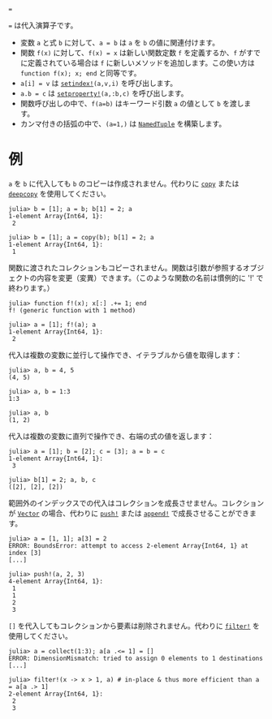 ```
=
```

`=` は代入演算子です。

  * 変数 `a` と式 `b` に対して、`a = b` は `a` を `b` の値に関連付けます。
  * 関数 `f(x)` に対して、`f(x) = x` は新しい関数定数 `f` を定義するか、`f` がすでに定義されている場合は `f` に新しいメソッドを追加します。この使い方は `function f(x); x; end` と同等です。
  * `a[i] = v` は [`setindex!`](@ref)`(a,v,i)` を呼び出します。
  * `a.b = c` は [`setproperty!`](@ref)`(a,:b,c)` を呼び出します。
  * 関数呼び出しの中で、`f(a=b)` はキーワード引数 `a` の値として `b` を渡します。
  * カンマ付きの括弧の中で、`(a=1,)` は [`NamedTuple`](@ref) を構築します。

# 例

`a` を `b` に代入しても `b` のコピーは作成されません。代わりに [`copy`](@ref) または [`deepcopy`](@ref) を使用してください。

```jldoctest
julia> b = [1]; a = b; b[1] = 2; a
1-element Array{Int64, 1}:
 2

julia> b = [1]; a = copy(b); b[1] = 2; a
1-element Array{Int64, 1}:
 1

```

関数に渡されたコレクションもコピーされません。関数は引数が参照するオブジェクトの内容を変更（変異）できます。（このような関数の名前は慣例的に '!' で終わります。）

```jldoctest
julia> function f!(x); x[:] .+= 1; end
f! (generic function with 1 method)

julia> a = [1]; f!(a); a
1-element Array{Int64, 1}:
 2

```

代入は複数の変数に並行して操作でき、イテラブルから値を取得します：

```jldoctest
julia> a, b = 4, 5
(4, 5)

julia> a, b = 1:3
1:3

julia> a, b
(1, 2)

```

代入は複数の変数に直列で操作でき、右端の式の値を返します：

```jldoctest
julia> a = [1]; b = [2]; c = [3]; a = b = c
1-element Array{Int64, 1}:
 3

julia> b[1] = 2; a, b, c
([2], [2], [2])

```

範囲外のインデックスでの代入はコレクションを成長させません。コレクションが [`Vector`](@ref) の場合、代わりに [`push!`](@ref) または [`append!`](@ref) で成長させることができます。

```jldoctest
julia> a = [1, 1]; a[3] = 2
ERROR: BoundsError: attempt to access 2-element Array{Int64, 1} at index [3]
[...]

julia> push!(a, 2, 3)
4-element Array{Int64, 1}:
 1
 1
 2
 3

```

`[]` を代入してもコレクションから要素は削除されません。代わりに [`filter!`](@ref) を使用してください。

```jldoctest
julia> a = collect(1:3); a[a .<= 1] = []
ERROR: DimensionMismatch: tried to assign 0 elements to 1 destinations
[...]

julia> filter!(x -> x > 1, a) # in-place & thus more efficient than a = a[a .> 1]
2-element Array{Int64, 1}:
 2
 3

```
